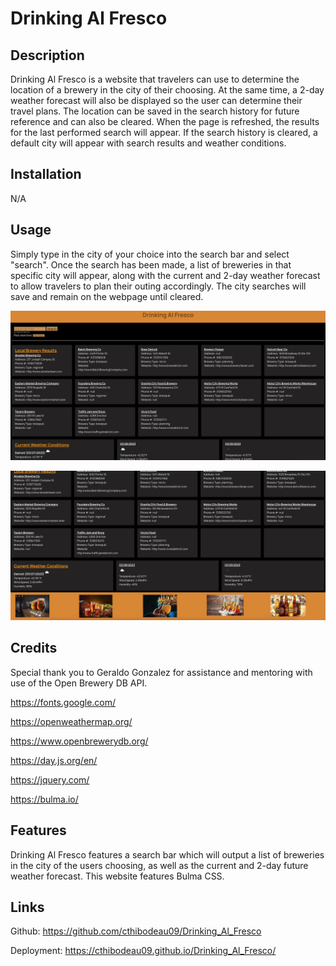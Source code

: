 # Drinking Al Fresco

## Description
Drinking Al Fresco is a website that travelers can use to determine the location of a brewery in the city of their choosing. At the same time, a 2-day weather forecast will also be displayed so the user can determine their travel plans. The location can be saved in the search history for future reference and can also be cleared. When the page is refreshed, the results for the last performed search will appear. If the search history is cleared, a default city will appear with search results and weather conditions. 

## Installation
N/A

## Usage
Simply type in the city of your choice into the search bar and select "search". Once the search has been made, a list of breweries in that specific city will appear, along with the current and 2-day weather forecast to allow travelers to plan their outing accordingly. The city searches will save and remain on the webpage until cleared. 

![Screenshot](assets/images/Screenshot.png)

![Screenshot](assets/images/Screenshot2.png)

## Credits

Special thank you to Geraldo Gonzalez for assistance and mentoring with use of the Open Brewery DB API.

https://fonts.google.com/

https://openweathermap.org/

https://www.openbrewerydb.org/

https://day.js.org/en/

https://jquery.com/

https://bulma.io/

## Features
Drinking Al Fresco features a search bar which will output a list of breweries in the city of the users choosing, as well as the current and 2-day future weather forecast. This website features Bulma CSS.

## Links
Github: https://github.com/cthibodeau09/Drinking_Al_Fresco

Deployment: https://cthibodeau09.github.io/Drinking_Al_Fresco/